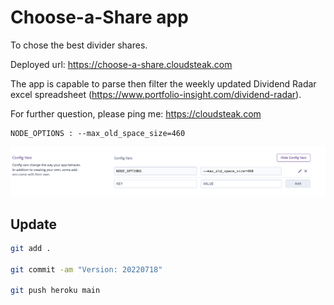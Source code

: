 # Choose-a-Share app

To chose the best divider shares.

Deployed url: https://choose-a-share.cloudsteak.com


The app is capable to parse then filter the weekly updated Dividend Radar excel spreadsheet (https://www.portfolio-insight.com/dividend-radar).


For further question, please ping me: https://cloudsteak.com

```
NODE_OPTIONS : --max_old_space_size=460
```

![memusage settings](./images/memusage.png)


## Update

```bash
git add .

git commit -am "Version: 20220718"

git push heroku main 
```